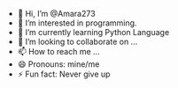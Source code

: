 - 👋 Hi, I’m @Amara273
- 👀 I’m interested in programming.
- 🌱 I’m currently learning Python Language
- 💞️ I’m looking to collaborate on ...
- 📫 How to reach me ...
- 😄 Pronouns: mine/me
- ⚡ Fun fact: Never give up

<!---
Amara273/Amara273 is a ✨ special ✨ repository because its `README.md` (this file) appears on your GitHub profile.
You can click the Preview link to take a look at your changes.
--->
